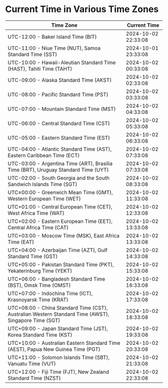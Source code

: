 # Current Time in Various Time Zones

| Time Zone | Current Time |
|-----------|--------------|
| UTC-12:00 - Baker Island Time (BIT) | 2024-10-02 22:33:08 |
| UTC-11:00 - Niue Time (NUT), Samoa Standard Time (SST) | 2024-10-01 23:33:08 |
| UTC-10:00 - Hawaii-Aleutian Standard Time (HAST), Tahiti Time (TAHT) | 2024-10-02 00:33:08 |
| UTC-09:00 - Alaska Standard Time (AKST) | 2024-10-02 02:33:08 |
| UTC-08:00 - Pacific Standard Time (PST) | 2024-10-02 03:33:08 |
| UTC-07:00 - Mountain Standard Time (MST) | 2024-10-02 04:33:08 |
| UTC-06:00 - Central Standard Time (CST) | 2024-10-02 05:33:08 |
| UTC-05:00 - Eastern Standard Time (EST) | 2024-10-02 06:33:08 |
| UTC-04:00 - Atlantic Standard Time (AST), Eastern Caribbean Time (ECT) | 2024-10-02 07:33:08 |
| UTC-03:00 - Argentina Time (ART), Brasília Time (BRT), Uruguay Standard Time (UYT) | 2024-10-02 07:33:08 |
| UTC-02:00 - South Georgia and the South Sandwich Islands Time (SGT) | 2024-10-02 08:33:08 |
| UTC±00:00 - Greenwich Mean Time (GMT), Western European Time (WET) | 2024-10-02 11:33:08 |
| UTC+01:00 - Central European Time (CET), West Africa Time (WAT) | 2024-10-02 12:33:08 |
| UTC+02:00 - Eastern European Time (EET), Central Africa Time (CAT) | 2024-10-02 13:33:08 |
| UTC+03:00 - Moscow Time (MSK), East Africa Time (EAT) | 2024-10-02 13:33:08 |
| UTC+04:00 - Azerbaijan Time (AZT), Gulf Standard Time (GST) | 2024-10-02 14:33:08 |
| UTC+05:00 - Pakistan Standard Time (PKT), Yekaterinburg Time (YEKT) | 2024-10-02 15:33:08 |
| UTC+06:00 - Bangladesh Standard Time (BST), Omsk Time (OMST) | 2024-10-02 16:33:08 |
| UTC+07:00 - Indochina Time (ICT), Krasnoyarsk Time (KRAT) | 2024-10-02 17:33:08 |
| UTC+08:00 - China Standard Time (CST), Australian Western Standard Time (AWST), Singapore Time (SGT) | 2024-10-02 18:33:08 |
| UTC+09:00 - Japan Standard Time (JST), Korea Standard Time (KST) | 2024-10-02 19:33:08 |
| UTC+10:00 - Australian Eastern Standard Time (AEST), Papua New Guinea Time (PGT) | 2024-10-02 20:33:08 |
| UTC+11:00 - Solomon Islands Time (SBT), Vanuatu Time (VUT) | 2024-10-02 21:33:08 |
| UTC+12:00 - Fiji Time (FJT), New Zealand Standard Time (NZST) | 2024-10-02 22:33:08 |
